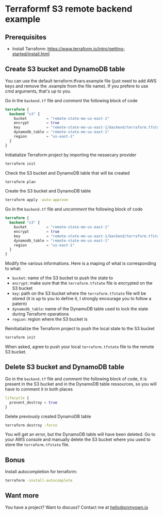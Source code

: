 # Terraformf S3 remote backend example

## Prerequisites

- Install Tarraform: <https://www.terraform.io/intro/getting-started/install.html>

## Create S3 bucket and DynamoDB table

You can use the default terraform.tfvars.example file (just need to add AWS keys and remove the .example from the file name). If you prefere to use cmd arguments, that's up to you.

Go in the `backend.tf` file and *comment* the following block of code

```tf
terraform {
  backend "s3" {
    bucket         = "remote-state-me-us-east-1"
    encrypt        = true
    key            = "remote-state-me-us-east-1/backend/terraform.tfstate"
    dynamodb_table = "remote-state-me-us-east-1"
    region         = "us-east-1"
  }
}
```

Initiatialize Terraform project by importing the nessecary provider

```bash
terraform init
```

Check the S3 bucket and DynamoDB table that will be created

```bash
terraform plan
```

Create the S3 bucket and DynamoDB table

```bash
terraform apply -auto-approve
```

Go in the `backend.tf` file and *uncomment* the following block of code

```tf
terraform {
  backend "s3" {
    bucket         = "remote-state-me-us-east-1"
    encrypt        = true
    key            = "remote-state-me-us-east-1/backend/terraform.tfstate"
    dynamodb_table = "remote-state-me-us-east-1"
    region         = "us-east-1"
  }
}
```

Modify the various informations. Here is a maping of what is corresponding to what:

- `bucket`: name of the S3 bucket to push the state to
- `encrypt`: make sure that the `terraform.tfstate` file is encrypted on the S3 bucket
- `key`: path on the S3 bucket where the `terraform.tfstate` file will be stored (it is up to you to define it, I strongly encourage you to follow a patern)
- `dynamodb_table`: name of the DynamoDB table used to lock the state during Terraform operations
- `region`: region where the S3 bucket is

Reinitiatialize the Terraform project to push the local state to the S3 bucket

```bash
terraform init
```

When asked, agree to push your local `terraform.tfstate` file to the remote S3 bucket.

## Delete S3 bucket and DynamoDB table

Go in the `backend.tf` file and *comment* the following block of code, it is present in the S3 bucket and in the DynamoDB table ressources, so you will have to comment it in both places

```tf
lifecycle {
  prevent_destroy = true
}
```

Delete previously created DynamoDB table

```bash
terraform destroy -force
```

You will get an error, but the DynamoDB table will have been deleted. Go to your AWS console and manually delete the S3 bucket where you used to store the `terraform.tfstate` file.

## Bonus

Install autocompletion for terraform:

```bash
terraform -install-autocomplete
```

## Want more

You have a project? Want to discuss? Contact me at <hello@onmyown.io>